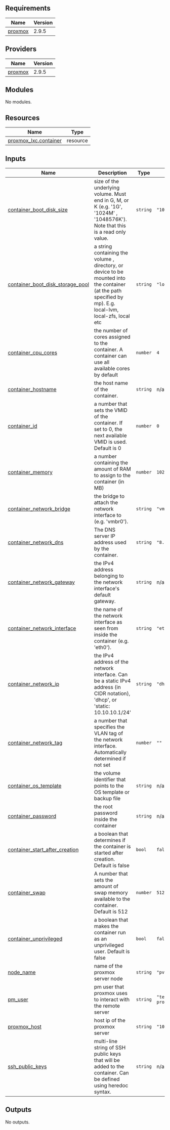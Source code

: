 ## Requirements

| Name | Version |
|------|---------|
| <a name="requirement_proxmox"></a> [proxmox](#requirement\_proxmox) | 2.9.5 |

## Providers

| Name | Version |
|------|---------|
| <a name="provider_proxmox"></a> [proxmox](#provider\_proxmox) | 2.9.5 |

## Modules

No modules.

## Resources

| Name | Type |
|------|------|
| [proxmox_lxc.container](https://registry.terraform.io/providers/telmate/proxmox/2.9.5/docs/resources/lxc) | resource |

## Inputs

| Name | Description | Type | Default | Required |
|------|-------------|------|---------|:--------:|
| <a name="input_container_boot_disk_size"></a> [container\_boot\_disk\_size](#input\_container\_boot\_disk\_size) | size of the underlying volume. Must end in G, M, or K (e.g. '1G', '1024M' , '1048576K'). Note that this is a read only value. | `string` | `"10G"` | no |
| <a name="input_container_boot_disk_storage_pool"></a> [container\_boot\_disk\_storage\_pool](#input\_container\_boot\_disk\_storage\_pool) | a string containing the volume , directory, or device to be mounted into the container (at the path specified by mp). E.g. local-lvm, local-zfs, local etc | `string` | `"local-lvm"` | no |
| <a name="input_container_cpu_cores"></a> [container\_cpu\_cores](#input\_container\_cpu\_cores) | the number of cores assigned to the container. A container can use all available cores by default | `number` | `4` | no |
| <a name="input_container_hostname"></a> [container\_hostname](#input\_container\_hostname) | the host name of the container. | `string` | n/a | yes |
| <a name="input_container_id"></a> [container\_id](#input\_container\_id) | a number that sets the VMID of the container. If set to 0, the next available VMID is used. Default is 0 | `number` | `0` | no |
| <a name="input_container_memory"></a> [container\_memory](#input\_container\_memory) | a number containing the amount of RAM to assign to the container (in MB) | `number` | `1024` | no |
| <a name="input_container_network_bridge"></a> [container\_network\_bridge](#input\_container\_network\_bridge) | the bridge to attach the network interface to (e.g. 'vmbr0'). | `string` | `"vmbr0"` | no |
| <a name="input_container_network_dns"></a> [container\_network\_dns](#input\_container\_network\_dns) | The DNS server IP address used by the container. | `string` | `"8.8.8.8"` | no |
| <a name="input_container_network_gateway"></a> [container\_network\_gateway](#input\_container\_network\_gateway) | the IPv4 address belonging to the network interface's default gateway. | `string` | n/a | yes |
| <a name="input_container_network_interface"></a> [container\_network\_interface](#input\_container\_network\_interface) | the name of the network interface as seen from inside the container (e.g. 'eth0'). | `string` | `"eth0"` | no |
| <a name="input_container_network_ip"></a> [container\_network\_ip](#input\_container\_network\_ip) | the IPv4 address of the network interface. Can be a static IPv4 address (in CIDR notation), 'dhcp', or 'static: 10.10.10.1/24' | `string` | `"dhcp"` | no |
| <a name="input_container_network_tag"></a> [container\_network\_tag](#input\_container\_network\_tag) | a number that specifies the VLAN tag of the network interface. Automatically determined if not set | `number` | `""` | no |
| <a name="input_container_os_template"></a> [container\_os\_template](#input\_container\_os\_template) | the volume identifier that points to the OS template or backup file | `string` | n/a | yes |
| <a name="input_container_password"></a> [container\_password](#input\_container\_password) | the root password inside the container | `string` | n/a | yes |
| <a name="input_container_start_after_creation"></a> [container\_start\_after\_creation](#input\_container\_start\_after\_creation) | a boolean that determines if the container is started after creation. Default is false | `bool` | `false` | no |
| <a name="input_container_swap"></a> [container\_swap](#input\_container\_swap) | A number that sets the amount of swap memory available to the container. Default is 512 | `number` | `512` | no |
| <a name="input_container_unprivileged"></a> [container\_unprivileged](#input\_container\_unprivileged) | a boolean that makes the container run as an unprivileged user. Default is false | `bool` | `false` | no |
| <a name="input_node_name"></a> [node\_name](#input\_node\_name) | name of the proxmox server node | `string` | `"pve"` | no |
| <a name="input_pm_user"></a> [pm\_user](#input\_pm\_user) | pm user that proxmox uses to interact with the remote server | `string` | `"terraform-prov"` | no |
| <a name="input_proxmox_host"></a> [proxmox\_host](#input\_proxmox\_host) | host ip of the proxmox server | `string` | `"10.10.10.10"` | no |
| <a name="input_ssh_public_keys"></a> [ssh\_public\_keys](#input\_ssh\_public\_keys) | multi-line string of SSH public keys that will be added to the container. Can be defined using heredoc syntax. | `string` | n/a | yes |

## Outputs

No outputs.
